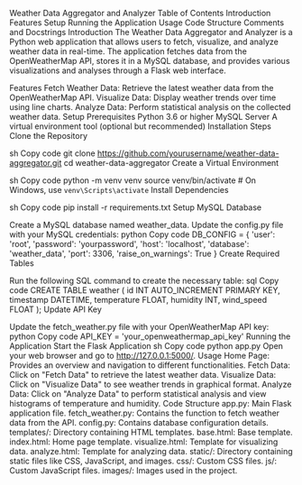 Weather Data Aggregator and Analyzer
Table of Contents
Introduction
Features
Setup
Running the Application
Usage
Code Structure
Comments and Docstrings
Introduction
The Weather Data Aggregator and Analyzer is a Python web application that allows users to fetch, visualize, and analyze weather data in real-time. The application fetches data from the OpenWeatherMap API, stores it in a MySQL database, and provides various visualizations and analyses through a Flask web interface.

Features
Fetch Weather Data: Retrieve the latest weather data from the OpenWeatherMap API.
Visualize Data: Display weather trends over time using line charts.
Analyze Data: Perform statistical analysis on the collected weather data.
Setup
Prerequisites
Python 3.6 or higher
MySQL Server
A virtual environment tool (optional but recommended)
Installation Steps
Clone the Repository

sh
Copy code
git clone https://github.com/yourusername/weather-data-aggregator.git
cd weather-data-aggregator
Create a Virtual Environment

sh
Copy code
python -m venv venv
source venv/bin/activate  # On Windows, use `venv\Scripts\activate`
Install Dependencies

sh
Copy code
pip install -r requirements.txt
Setup MySQL Database

Create a MySQL database named weather_data.
Update the config.py file with your MySQL credentials:
python
Copy code
DB_CONFIG = {
    'user': 'root',
    'password': 'yourpassword',
    'host': 'localhost',
    'database': 'weather_data',
    'port': 3306,
    'raise_on_warnings': True
}
Create Required Tables

Run the following SQL command to create the necessary table:
sql
Copy code
CREATE TABLE weather (
    id INT AUTO_INCREMENT PRIMARY KEY,
    timestamp DATETIME,
    temperature FLOAT,
    humidity INT,
    wind_speed FLOAT
);
Update API Key

Update the fetch_weather.py file with your OpenWeatherMap API key:
python
Copy code
API_KEY = 'your_openweathermap_api_key'
Running the Application
Start the Flask Application
sh
Copy code
python app.py
Open your web browser and go to http://127.0.0.1:5000/.
Usage
Home Page: Provides an overview and navigation to different functionalities.
Fetch Data: Click on "Fetch Data" to retrieve the latest weather data.
Visualize Data: Click on "Visualize Data" to see weather trends in graphical format.
Analyze Data: Click on "Analyze Data" to perform statistical analysis and view histograms of temperature and humidity.
Code Structure
app.py: Main Flask application file.
fetch_weather.py: Contains the function to fetch weather data from the API.
config.py: Contains database configuration details.
templates/: Directory containing HTML templates.
base.html: Base template.
index.html: Home page template.
visualize.html: Template for visualizing data.
analyze.html: Template for analyzing data.
static/: Directory containing static files like CSS, JavaScript, and images.
css/: Custom CSS files.
js/: Custom JavaScript files.
images/: Images used in the project.
